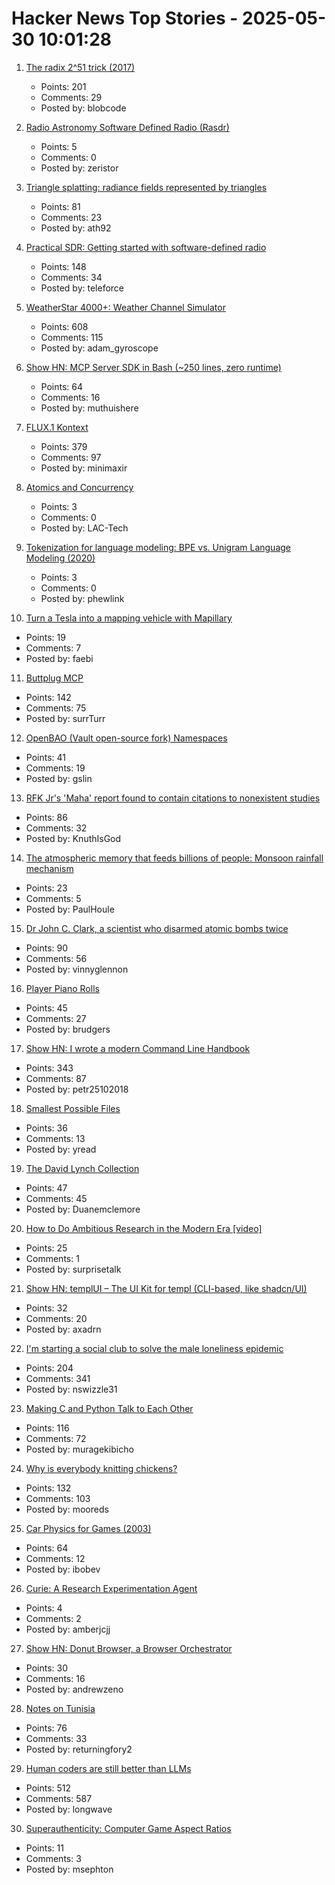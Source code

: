 # Hacker News Top Stories - 2025-05-30 10:01:28

1. [The radix 2^51 trick (2017)](https://www.chosenplaintext.ca/articles/radix-2-51-trick.html)
   - Points: 201
   - Comments: 29
   - Posted by: blobcode

2. [Radio Astronomy Software Defined Radio (Rasdr)](https://radio-astronomy.org/rasdr)
   - Points: 5
   - Comments: 0
   - Posted by: zeristor

3. [Triangle splatting: radiance fields represented by triangles](https://trianglesplatting.github.io/)
   - Points: 81
   - Comments: 23
   - Posted by: ath92

4. [Practical SDR: Getting started with software-defined radio](https://nostarch.com/practical-sdr)
   - Points: 148
   - Comments: 34
   - Posted by: teleforce

5. [WeatherStar 4000+: Weather Channel Simulator](https://weatherstar.netbymatt.com/)
   - Points: 608
   - Comments: 115
   - Posted by: adam_gyroscope

6. [Show HN: MCP Server SDK in Bash (~250 lines, zero runtime)](https://github.com/muthuishere/mcp-server-bash-sdk)
   - Points: 64
   - Comments: 16
   - Posted by: muthuishere

7. [FLUX.1 Kontext](https://bfl.ai/models/flux-kontext)
   - Points: 379
   - Comments: 97
   - Posted by: minimaxir

8. [Atomics and Concurrency](https://redixhumayun.github.io/systems/2024/01/03/atomics-and-concurrency.html)
   - Points: 3
   - Comments: 0
   - Posted by: LAC-Tech

9. [Tokenization for language modeling: BPE vs. Unigram Language Modeling (2020)](https://ndingwall.github.io/blog/tokenization)
   - Points: 3
   - Comments: 0
   - Posted by: phewlink

10. [Turn a Tesla into a mapping vehicle with Mapillary](https://blog.mapillary.com/update/2020/12/09/map-with-your-tesla.html)
   - Points: 19
   - Comments: 7
   - Posted by: faebi

11. [Buttplug MCP](https://github.com/ConAcademy/buttplug-mcp)
   - Points: 142
   - Comments: 75
   - Posted by: surrTurr

12. [OpenBAO (Vault open-source fork) Namespaces](https://openbao.org/blog/namespaces-announcement/)
   - Points: 41
   - Comments: 19
   - Posted by: gslin

13. [RFK Jr's 'Maha' report found to contain citations to nonexistent studies](https://www.theguardian.com/us-news/2025/may/29/rfk-jr-maha-health-report-studies)
   - Points: 86
   - Comments: 32
   - Posted by: KnuthIsGod

14. [The atmospheric memory that feeds billions of people: Monsoon rainfall mechanism](https://phys.org/news/2025-05-atmospheric-memory-billions-people-monsoon.html)
   - Points: 23
   - Comments: 5
   - Posted by: PaulHoule

15. [Dr John C. Clark, a scientist who disarmed atomic bombs twice](https://daxe.substack.com/p/disarming-an-atomic-bomb-is-the-worst)
   - Points: 90
   - Comments: 56
   - Posted by: vinnyglennon

16. [Player Piano Rolls](https://omeka-s.library.illinois.edu/s/MPAL/page/player-piano-rolls-landing)
   - Points: 45
   - Comments: 27
   - Posted by: brudgers

17. [Show HN: I wrote a modern Command Line Handbook](https://commandline.stribny.name/)
   - Points: 343
   - Comments: 87
   - Posted by: petr25102018

18. [Smallest Possible Files](https://github.com/mathiasbynens/small)
   - Points: 36
   - Comments: 13
   - Posted by: yread

19. [The David Lynch Collection](https://www.juliensauctions.com/en/auctions/julien-s-auctions-turner-classic-movies-present-the-david-lynch-collection)
   - Points: 47
   - Comments: 45
   - Posted by: Duanemclemore

20. [How to Do Ambitious Research in the Modern Era [video]](https://www.youtube.com/watch?v=w7DVlI_Ztq8)
   - Points: 25
   - Comments: 1
   - Posted by: surprisetalk

21. [Show HN: templUI – The UI Kit for templ (CLI-based, like shadcn/UI)](https://templui.io/)
   - Points: 32
   - Comments: 20
   - Posted by: axadrn

22. [I'm starting a social club to solve the male loneliness epidemic](https://wave3.social)
   - Points: 204
   - Comments: 341
   - Posted by: nswizzle31

23. [Making C and Python Talk to Each Other](https://leetarxiv.substack.com/p/making-c-and-python-talk-to-each)
   - Points: 116
   - Comments: 72
   - Posted by: muragekibicho

24. [Why is everybody knitting chickens?](https://ironicsans.ghost.io/why-is-everybody-knitting-chickens/)
   - Points: 132
   - Comments: 103
   - Posted by: mooreds

25. [Car Physics for Games (2003)](https://www.asawicki.info/Mirror/Car%20Physics%20for%20Games/Car%20Physics%20for%20Games.html)
   - Points: 64
   - Comments: 12
   - Posted by: ibobev

26. [Curie: A Research Experimentation Agent](https://github.com/Just-Curieous/Curie)
   - Points: 4
   - Comments: 2
   - Posted by: amberjcjj

27. [Show HN: Donut Browser, a Browser Orchestrator](https://donutbrowser.com/)
   - Points: 30
   - Comments: 16
   - Posted by: andrewzeno

28. [Notes on Tunisia](https://mattlakeman.org/2025/05/29/notes-on-tunisia/)
   - Points: 76
   - Comments: 33
   - Posted by: returningfory2

29. [Human coders are still better than LLMs](https://antirez.com/news/153)
   - Points: 512
   - Comments: 587
   - Posted by: longwave

30. [Superauthenticity: Computer Game Aspect Ratios](https://datadrivengamer.blogspot.com/2025/05/superauthenticity-computer-game-aspect.html)
   - Points: 11
   - Comments: 3
   - Posted by: msephton

